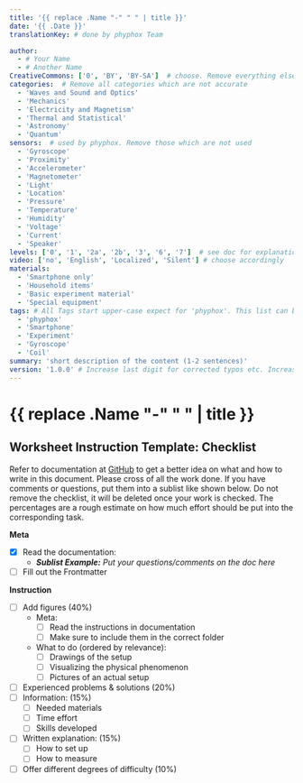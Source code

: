 ```yaml
---
title: '{{ replace .Name "-" " " | title }}'
date: '{{ .Date }}'
translationKey: # done by phyphox Team

author: 
  - # Your Name
  - # Another Name
CreativeCommons: ['0', 'BY', 'BY-SA']  # choose. Remove everything else
categories:  # Remove all categories which are not accurate
  - 'Waves and Sound and Optics'
  - 'Mechanics'
  - 'Electricity and Magnetism'
  - 'Thermal and Statistical'
  - 'Astronomy' 
  - 'Quantum'
sensors:  # used by phyphox. Remove those which are not used
  - 'Gyroscope'
  - 'Proximity'
  - 'Accelerometer'
  - 'Magnetometer'
  - 'Light'
  - 'Location'
  - 'Pressure'
  - 'Temperature'
  - 'Humidity'
  - 'Voltage'
  - 'Current'
  - 'Speaker'
levels: ['0', '1', '2a', '2b', '3', '6', '7']  # see doc for explanation. Remove everything else
video: ['no', 'English', 'Localized', 'Silent'] # choose accordingly
materials:
  - 'Smartphone only'
  - 'Household items'
  - 'Basic experiment material'
  - 'Special equipment'
tags: # All Tags start upper-case expect for 'phyphox'. This list can be expanded!
  - 'phyphox'
  - 'Smartphone'
  - 'Experiment'
  - 'Gyroscope'
  - 'Coil'
summary: 'short description of the content (1-2 sentences)'
version: '1.0.0' # Increase last digit for corrected typos etc. Increase middle digit if tasks or values are changed. Increase first digit if larger rework is done, like adding a new task or figure. When a digit is increased, set all later digits back to 0.
---
```

# {{ replace .Name "-" " " | title }}

## Worksheet Instruction Template: Checklist
Refer to documentation at [GitHub](https://github.com/phyphox/expdb-generator/wiki) to get a better idea on what and
how to write in this document. Please cross of all the work done. If you have comments or questions, put them into a
sublist like shown below. Do not remove the checklist, it will be deleted once your work is checked. The percentages
are a rough estimate on how much effort should be put into the corresponding task.

**Meta**
- [x] Read the documentation:
    - ***Sublist Example:*** *Put your questions/comments on the doc here*
- [ ] Fill out the Frontmatter

**Instruction**
- [ ] Add figures (40%)
  - Meta:
    - [ ] Read the instructions in documentation
    - [ ] Make sure to include them in the correct folder
  - What to do (ordered by relevance):
    - [ ] Drawings of the setup
    - [ ] Visualizing the physical phenomenon
    - [ ] Pictures of an actual setup
- [ ] Experienced problems & solutions (20%) 
- [ ] Information: (15%)
  - [ ] Needed materials
  - [ ] Time effort
  - [ ] Skills developed
- [ ] Written explanation: (15%)
  - [ ] How to set up 
  - [ ] How to measure 
- [ ] Offer different degrees of difficulty (10%)

